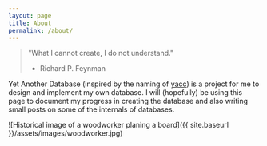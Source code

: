 ```yaml
---
layout: page
title: About
permalink: /about/
---
```


>"What I cannot create, I do not understand."
> - Richard P. Feynman

Yet Another Database (inspired by the naming of
[yacc](https://en.wikipedia.org/wiki/Yacc)) is a project for me to design and
implement my own database. I will (hopefully) be using this page to
document my progress in creating the database and also writing small posts
on some of the internals of databases.

![Historical image of a woodworker planing a board]({{ site.baseurl }}/assets/images/woodworker.jpg)

